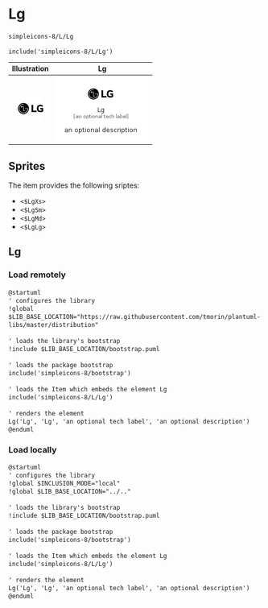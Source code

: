 # Lg


```text
simpleicons-8/L/Lg
```

```text
include('simpleicons-8/L/Lg')
```



| Illustration | Lg |
| :---: | :---: |
| ![illustration for Illustration](../../simpleicons-8/L/Lg.png) | ![illustration for Lg](../../simpleicons-8/L/Lg.Local.png) |



## Sprites
The item provides the following sriptes:

- `<$LgXs>`
- `<$LgSm>`
- `<$LgMd>`
- `<$LgLg>`





## Lg

### Load remotely
```plantuml
@startuml
' configures the library
!global $LIB_BASE_LOCATION="https://raw.githubusercontent.com/tmorin/plantuml-libs/master/distribution"

' loads the library's bootstrap
!include $LIB_BASE_LOCATION/bootstrap.puml

' loads the package bootstrap
include('simpleicons-8/bootstrap')

' loads the Item which embeds the element Lg
include('simpleicons-8/L/Lg')

' renders the element
Lg('Lg', 'Lg', 'an optional tech label', 'an optional description')
@enduml
```

### Load locally
```plantuml
@startuml
' configures the library
!global $INCLUSION_MODE="local"
!global $LIB_BASE_LOCATION="../.."

' loads the library's bootstrap
!include $LIB_BASE_LOCATION/bootstrap.puml

' loads the package bootstrap
include('simpleicons-8/bootstrap')

' loads the Item which embeds the element Lg
include('simpleicons-8/L/Lg')

' renders the element
Lg('Lg', 'Lg', 'an optional tech label', 'an optional description')
@enduml
```

